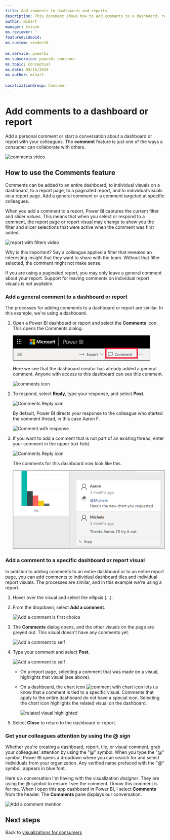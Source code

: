 ```yaml
---
title: Add comments to dashboards and reports
description: This document shows how to add comments to a dashboard, report, or visual and how to use comments to have conversations with collaborators.
author: mihart
manager: kvivek
ms.reviewer: ''
featuredvideoid: 
ms.custom: seodec18

ms.service: powerbi
ms.subservice: powerbi-consumer
ms.topic: conceptual
ms.date: 09/16/2019
ms.author: mihart

LocalizationGroup: Consumer
---
```

# Add comments to a dashboard or report
Add a personal comment or start a conversation about a dashboard or report with your colleagues. The **comment** feature is just one of the ways a *consumer* can collaborate with others. 

![comments video](media/end-user-comment/comment.gif)

## How to use the Comments feature
Comments can be added to an entire dashboard, to individual visuals on a dashboard, to a report page, to a paginated report, and to individual visuals on a report page. Add a general comment or a comment targeted at specific colleagues.  

When you add a comment to a report, Power BI captures the current filter and slicer values. This means that when you select or respond to a comment, the report page or report visual may change to show you the filter and slicer selections that were active when the comment was first added.  

![report with filters video](media/end-user-comment/comment-reports-with-filters/comment-reports-with-filters.gif)

Why is this important? Say a colleague applied a filter that revealed an interesting insight that they want to share with the team. Without that filter selected, the comment might not make sense.

If you are using a paginated report, you may only leave a general comment about your report.  Support for leaving comments on individual report visuals is not available.

### Add a general comment to a dashboard or report
The processes for adding comments to a dashboard or report are similar.  In this example, we're using a dashboard. 

1. Open a Power BI dashboard or report and select the **Comments** icon. This opens the Comments dialog.

    ![comments icon](media/end-user-comment/power-bi-comment-icon.png)

    Here we see that the dashboard creator has already added a general comment.  Anyone with access to this dashboard can see this comment.

    ![comments icon](media/end-user-comment/power-bi-dash-comment.png)

2. To respond, select **Reply**, type your response, and select **Post**.  

    ![Comments Reply icon](media/end-user-comment/power-bi-comment-reply.png)

    By default, Power BI directs your response to the colleague who started the comment thread, in this case Aaron F. 

    ![Comment with response](media/end-user-comment/power-bi-response.png)

 3. If you want to add a comment that is not part of an existing thread, enter your comment in the upper text field.

    ![Comments Reply icon](media/end-user-comment/power-bi-new-comment.png)

    The comments for this dashboard now look like this.

    ![Comments conversations](media/end-user-comment/power-bi-comment-conversation.png)

### Add a comment to a specific dashboard or report visual
In addition to adding comments to an entire dashboard or to an entire report page, you can add comments to individual dashboard tiles and individual report visuals. The processes are similar, and in this example we're using a report.

1. Hover over the visual and select the ellipsis (...).    
2. From the dropdown, select **Add a comment**.

    ![Add a comment is first choice](media/end-user-comment/power-bi-comment-report.png)  

3.  The **Comments** dialog opens, and the other visuals on the page are greyed out. This visual doesn't have any comments yet. 

    ![Add a comment to self](media/end-user-comment/power-bi-comment-bar.png)  

4. Type your comment and select **Post**.

    ![Add a comment to self](media/end-user-comment/power-bi-comment-june.png)  

    - On a report page, selecting a comment that was made on a visual, highlights that visual (see above).

    - On a dashboard, the chart icon ![comment with chart icon](media/end-user-comment/power-bi-comment-chart-icon.png) lets us know that a comment is tied to a specific visual. Comments that apply to the entire dashboard do not have a special icon. Selecting the chart icon highlights the related visual on the dashboard.

        ![related visual highlighted](media/end-user-comment/power-bi-comment-highlight2.png)

5. Select **Close** to return to the dashboard or report.

### Get your colleagues attention by using the @ sign
Whether you're creating a dashboard, report, tile, or visual comment, grab your colleagues' attention by using the "\@" symbol.  When you type the "\@" symbol, Power BI opens a dropdown where you can search for and select individuals from your organization. Any verified name prefaced with the "\@" symbol, appears in blue font. 

Here's a conversation I'm having with the visualization *designer*. They are using the @ symbol to ensure I see the comment. I know this comment is for me. When I open this app dashboard in Power BI, I select **Comments** from the header. The **Comments** pane displays our conversation.

![Add a comment mention](media/end-user-comment/power-bi-comment-convo.png)  



## Next steps
Back to [visualizations for consumers](end-user-visualizations.md)    
<!--[Select a visualization to open a report](end-user-open-report.md)-->
